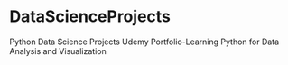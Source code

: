 # DataScienceProjects
Python
Data Science Projects 
Udemy Portfolio-Learning Python for Data Analysis and Visualization
